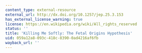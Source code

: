 ```yaml
---
content_type: external-resource
external_url: http://dx.doi.org/10.1257/jep.25.3.153
has_external_license_warning: true
license: https://en.wikipedia.org/wiki/All_rights_reserved
status: ''
title: 'Killing Me Softly: The Fetal Origins Hypothesis'
uid: 059a12a8-093c-418c-8390-0ad4216af6fb
wayback_url: ''
---
```

